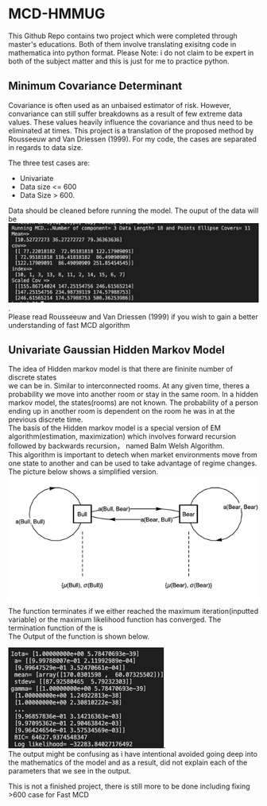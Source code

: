# MCD-HMMUG

This Github Repo contains two project which were completed through master's educations. 
Both of them involve translating exisitng code in mathematica into python format. Please Note:
i do not claim to be expert in both of the subject matter and this is just for me to practice 
python.

## Minimum Covariance Determinant
  
Covariance is often used as an unbaised estimator of risk. However, convariance can still
suffer breakdowns as a result of few extreme data values. These values heavily influence 
the covariance and thus need to be eliminated at times. This project is a translation of 
the proposed method by Rousseeuw and Van Driessen (1999). For my code, the cases are 
separated in regards to data size.  
  
The three test cases are:
- Univariate
- Data size <= 600 
- Data Size > 600.  

Data should be cleaned before running the model.  The ouput of the data will be 
![MCDOUT](/pics/mcd.png).  
Please read Rousseeuw and Van Driessen (1999) if you wish to gain a better understanding of 
fast MCD algorithm 
## Univariate Gaussian Hidden Markov Model
  
The idea of Hidden markov model is that there are fininite number of discrete states   
we can be in. Similar to interconnected rooms. At any given time, theres a probability
we move into another room or stay in the same room. In a hidden markov model, the states(rooms)
are not known. The probability of a person ending up in another room is dependent on the room he 
was in at the previous discrete time.   
The basis of the Hidden markov model is a special version of EM algorithm(estimation, maximization) which involves 
forward recursion followed by backwards recursion， named Balm Welsh Algorithm.  
This algorithm is important to detech when market environments move from one state to another and can be used to 
take advantage of regime changes. The picture below shows a simplified version.  
![hmm](/pics/hmm.png)
  The function terminates if we either reached the maximum iteration(inputted variable) or the maximum likelihood function has 
converged. 
The termination function of the is  
The Output of the function is shown below.  
   
![huDOUT](/pics/hummg.png).  
The output might be confusing as i have intentional avoided going deep into the mathematics of the model and as a result, did not explain each of the
parameters that we see in the output.  

This is not a finished project, there is still more to be done including fixing >600 case for Fast MCD
